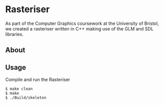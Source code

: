 # Rasteriser

As part of the Computer Graphics coursework at the University of Bristol, we created a rasteriser written in C++ making use of the GLM and SDL libraries.

## About

## Usage

Compile and run the Rasteriser

```console
$ make clean
$ make
$ ./Build/skeleton
```